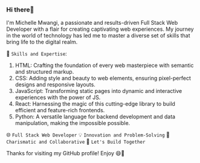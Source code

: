 ### Hi there👋 

I'm Michelle Mwangi, a passionate and results-driven Full Stack Web Developer with a flair for creating captivating web experiences. My journey in the world of technology has led me to master a diverse set of skills that bring life to the digital realm.

🔧 `Skills and Expertise`:
1. HTML: Crafting the foundation of every web masterpiece with semantic and structured markup.
2. CSS: Adding style and beauty to web elements, ensuring pixel-perfect designs and responsive layouts.
3. JavaScript: Transforming static pages into dynamic and interactive experiences with the power of JS.
4. React: Harnessing the magic of this cutting-edge library to build efficient and feature-rich frontends.
5. Python: A versatile language for backend development and data manipulation, making the impossible possible.

🌐 `Full Stack Web Developer`
💡 `Innovation and Problem-Solving`
🌟 `Charismatic and Collaborative`
🚀 `Let's Build Together`

Thanks for visiting my GitHub profile! Enjoy 😄👋

